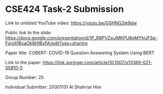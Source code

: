 # CSE424 Task-2 Submission
Link to unlisted YouTube video:
https://youtu.be/GSHNG2le9dw

Public link to the slide:
https://docs.google.com/presentation/d/1P_R8PVZsjJMKPU8gMYhUFSp-Fqrqll1BxaOb8HlBvFA/edit?usp=sharing

Paper title:
COBERT: COVID-19 Question Answering System Using BERT

Link to the paper:
https://link.springer.com/article/10.1007/s13369-021-05810-5

Group Number:
25

Individual Submitter:
20301131 Al Shahriar Him
